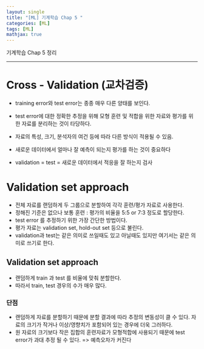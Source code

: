 ```yaml
---
layout: single
title: "[ML] 기계학습 Chap 5 "
categories: [ML]
tags: [ML]
mathjax: true
---
```

기계학습 Chap 5 정리

---
# Cross - Validation (교차검증)
- training error와 test error는 종종 매우 다른 양태를 보인다.
- test error에 대한 정확한 추정을 위해 모형 훈련 및 적합을 위한 자료와 평가를 위한 자료를 분리하는 것이 타당하다.
- 자료의 특성, 크기, 분석자의 여건 등에 따라 다른 방식이 적용될 수 있음.

- 새로운 데이터에서 얼마나 잘 예측이 되는지 평가를 하는 것이 중요하다
- validation = test = 새로운 데이터에서 적응을 잘 하는지 검사

# Validation set approach 
- 전체 자료를 랜덤하게 두 그룹으로 분할하여 각각 훈련/평가 자료로 사용한다.
- 정해진 기준은 없으나 보통 훈련 : 평가의 비율을 5:5 or 7:3 정도로 할당한다.
- test error 를 추정하기 위한 가장 간단한 방법이다.
- 평가 자료는 validation set, hold-out set 등으로 불린다.
- validation과 test는 같은 의미로 쓰일때도 있고 아닐때도 있지만 여기서는 같은 의미로 쓰기로 한다.

## Validation set approach 
- 랜덤하게 train 과 test 를 비율에 맞춰 분할한다.
- 따라서 train, test 경우의 수가 매우 많다.

### 단점
- 랜덤하게 자료를 분할하기 때문에 분할 결과에 따라 추정의 변동성이 클 수 있다. 자료의 크기가 작거나 이상/영향치가 포함되어 있는 경우에 더욱 그러하다.
- 원 자료의 크기보다 작은 집합의 훈련자료가 모형적합에 사용되기 때문에 test error가 과대 추정 될 수 있다. => 예측오차가 커진다 
